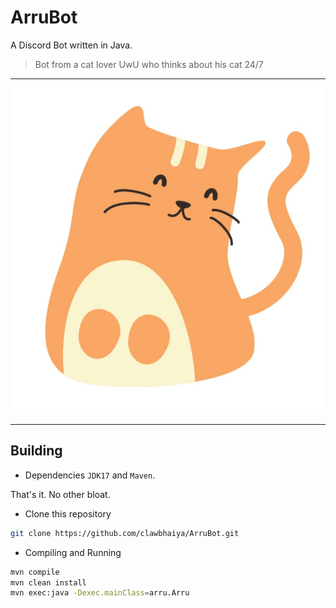 # ArruBot
A Discord Bot written in Java.

> Bot from a cat lover UwU who thinks about his cat 24/7
---

<div id="top"></div>

<!-- PROJECT LOGO -->
<div align="center">
  <a href="https://github.com/clawbhaiya/ArruBot">
    <img src="images/arru-img.jpg" alt="Meow :3">
  </a>
</div>

---

## Building
- Dependencies
`JDK17` and `Maven`.

That's it. No other bloat.

- Clone this repository
```sh
git clone https://github.com/clawbhaiya/ArruBot.git
```

- Compiling and Running
```sh
mvn compile
mvn clean install
mvn exec:java -Dexec.mainClass=arru.Arru
```